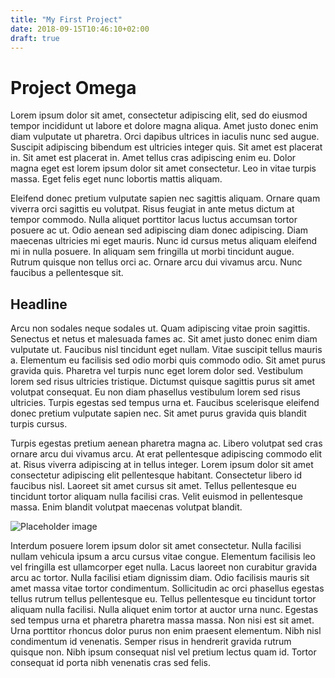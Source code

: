 ```yaml
---
title: "My First Project"
date: 2018-09-15T10:46:10+02:00
draft: true
---
```



# Project Omega

Lorem ipsum dolor sit amet, consectetur adipiscing elit, sed do eiusmod tempor incididunt ut labore et dolore magna aliqua. Amet justo donec enim diam vulputate ut pharetra. Orci dapibus ultrices in iaculis nunc sed augue. Suscipit adipiscing bibendum est ultricies integer quis. Sit amet est placerat in. Sit amet est placerat in. Amet tellus cras adipiscing enim eu. Dolor magna eget est lorem ipsum dolor sit amet consectetur. Leo in vitae turpis massa. Eget felis eget nunc lobortis mattis aliquam.

Eleifend donec pretium vulputate sapien nec sagittis aliquam. Ornare quam viverra orci sagittis eu volutpat. Risus feugiat in ante metus dictum at tempor commodo. Nulla aliquet porttitor lacus luctus accumsan tortor posuere ac ut. Odio aenean sed adipiscing diam donec adipiscing. Diam maecenas ultricies mi eget mauris. Nunc id cursus metus aliquam eleifend mi in nulla posuere. In aliquam sem fringilla ut morbi tincidunt augue. Rutrum quisque non tellus orci ac. Ornare arcu dui vivamus arcu. Nunc faucibus a pellentesque sit.

## Headline

Arcu non sodales neque sodales ut. Quam adipiscing vitae proin sagittis. Senectus et netus et malesuada fames ac. Sit amet justo donec enim diam vulputate ut. Faucibus nisl tincidunt eget nullam. Vitae suscipit tellus mauris a. Elementum eu facilisis sed odio morbi quis commodo odio. Sit amet purus gravida quis. Pharetra vel turpis nunc eget lorem dolor sed. Vestibulum lorem sed risus ultricies tristique. Dictumst quisque sagittis purus sit amet volutpat consequat. Eu non diam phasellus vestibulum lorem sed risus ultricies. Turpis egestas sed tempus urna et. Faucibus scelerisque eleifend donec pretium vulputate sapien nec. Sit amet purus gravida quis blandit turpis cursus.

Turpis egestas pretium aenean pharetra magna ac. Libero volutpat sed cras ornare arcu dui vivamus arcu. At erat pellentesque adipiscing commodo elit at. Risus viverra adipiscing at in tellus integer. Lorem ipsum dolor sit amet consectetur adipiscing elit pellentesque habitant. Consectetur libero id faucibus nisl. Laoreet sit amet cursus sit amet. Tellus pellentesque eu tincidunt tortor aliquam nulla facilisi cras. Velit euismod in pellentesque massa. Enim blandit volutpat maecenas volutpat blandit.

![Placeholder image](http://via.placeholder.com/640x360)

Interdum posuere lorem ipsum dolor sit amet consectetur. Nulla facilisi nullam vehicula ipsum a arcu cursus vitae congue. Elementum facilisis leo vel fringilla est ullamcorper eget nulla. Lacus laoreet non curabitur gravida arcu ac tortor. Nulla facilisi etiam dignissim diam. Odio facilisis mauris sit amet massa vitae tortor condimentum. Sollicitudin ac orci phasellus egestas tellus rutrum tellus pellentesque eu. Tellus pellentesque eu tincidunt tortor aliquam nulla facilisi. Nulla aliquet enim tortor at auctor urna nunc. Egestas sed tempus urna et pharetra pharetra massa massa. Non nisi est sit amet. Urna porttitor rhoncus dolor purus non enim praesent elementum. Nibh nisl condimentum id venenatis. Semper risus in hendrerit gravida rutrum quisque non. Nibh ipsum consequat nisl vel pretium lectus quam id. Tortor consequat id porta nibh venenatis cras sed felis.